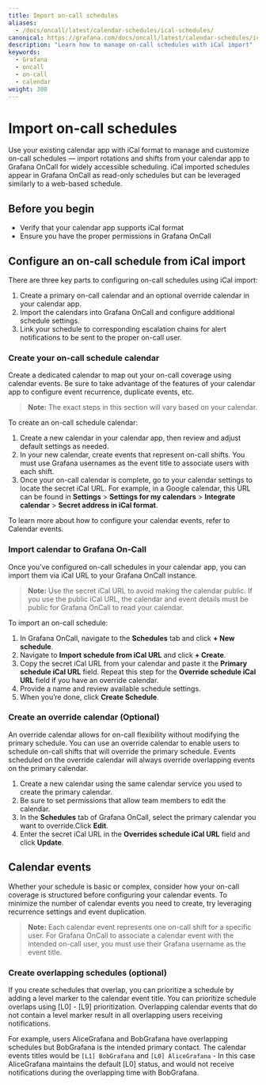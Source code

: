 ```yaml
---
title: Import on-call schedules
aliases:
  - /docs/oncall/latest/calendar-schedules/ical-schedules/
canonical: https://grafana.com/docs/oncall/latest/calendar-schedules/ical-schedules/
description: "Learn how to manage on-call schedules with iCal import"
keywords:
  - Grafana
  - oncall
  - on-call
  - calendar 
weight: 300
---
```


# Import on-call schedules

Use your existing calendar app with iCal format to manage and customize on-call schedules — import rotations and shifts from your calendar app to Grafana OnCall for widely accessible scheduling. iCal imported schedules appear in Grafana OnCall as read-only schedules but can be leveraged similarly to a web-based schedule.

## Before you begin

- Verify that your calendar app supports iCal format 
- Ensure you have the proper permissions in Grafana OnCall

## Configure an on-call schedule from iCal import

There are three key parts to configuring on-call schedules using iCal import:
1. Create a primary on-call calendar and an optional override calendar in your calendar app.
2. Import the calendars into Grafana OnCall and configure additional schedule settings.
3. Link your schedule to corresponding escalation chains for alert notifications to be sent to the proper on-call user.

### Create your on-call schedule calendar

Create a dedicated calendar to map out your on-call coverage using calendar events. Be sure to take advantage of the features of your calendar app to configure event recurrence, duplicate events, etc. 

>**Note:** The exact steps in this section will vary based on your calendar.

To create an on-call schedule calendar:

1. Create a new calendar in your calendar app, then review and adjust default settings as needed. 
2. In your new calendar, create events that represent on-call shifts. You must use Grafana usernames as the event title to associate users with each shift.
3. Once your on-call calendar is complete, go to your calendar settings to locate the secret iCal URL. For example, in a Google calendar, this URL can be found in **Settings** > **Settings for my calendars** > **Integrate calendar** > **Secret address in iCal format**.

To learn more about how to configure your calendar events, refer to Calendar events.

### Import calendar to Grafana On-Call

Once you’ve configured on-call schedules in your calendar app, you can import them via iCal URL to your Grafana OnCall instance.

>**Note:** Use the secret iCal URL to avoid making the calendar public. If you use the public iCal URL, the calendar and event details must be public for Grafana OnCall to read your calendar. 

To import an on-call schedule:

1. In Grafana OnCall, navigate to the **Schedules** tab and click **+ New schedule**.
2. Navigate to **Import schedule from iCal URL** and click **+ Create**.
3. Copy the secret iCal URL from your calendar and paste it the **Primary schedule iCal URL** field. Repeat this step for the **Override schedule iCal URL** field if you have an override calendar.
4. Provide a name and review available schedule settings.
5. When you’re done, click **Create Schedule**.


### Create an override calendar (Optional)

An override calendar allows for on-call flexibility without modifying the primary schedule. You can use an override calendar to enable users to schedule on-call shifts that will override the primary schedule. Events scheduled on the override calendar will always override overlapping events on the primary calendar.

1. Create a new calendar using the same calendar service you used to create the primary calendar.
1. Be sure to set permissions that allow team members to edit the calendar.
1. In the **Schedules** tab of Grafana OnCall, select the primary calendar you want to override.Click **Edit**.
1. Enter the secret iCal URL in the **Overrides schedule iCal URL** field and click **Update**.

## Calendar events

Whether your schedule is basic or complex, consider how your on-call coverage is structured before configuring your calendar events. To minimize the number of calendar events you need to create, try leveraging recurrence settings and event duplication. 

> **Note:** Each calendar event represents one on-call shift for a specific user. For Grafana OnCall to associate a calendar event with the intended on-call user, you must use their Grafana username as the event title.  

### Create overlapping schedules (optional)

If you create schedules that overlap, you can prioritize a schedule by adding a level marker to the calendar event title. You can prioritize schedule overlaps using [L0] - [L9] prioritization. Overlapping calendar events that do not contain a level marker result in all overlapping users receiving notifications. 

For example, users AliceGrafana and BobGrafana have overlapping schedules but BobGrafana is the intended primary contact. The calendar events titles would be `[L1] BobGrafana` and `[L0] AliceGrafana` - In this case AliceGrafana maintains the default [L0] status, and would not receive notifications during the overlapping time with BobGrafana. 
